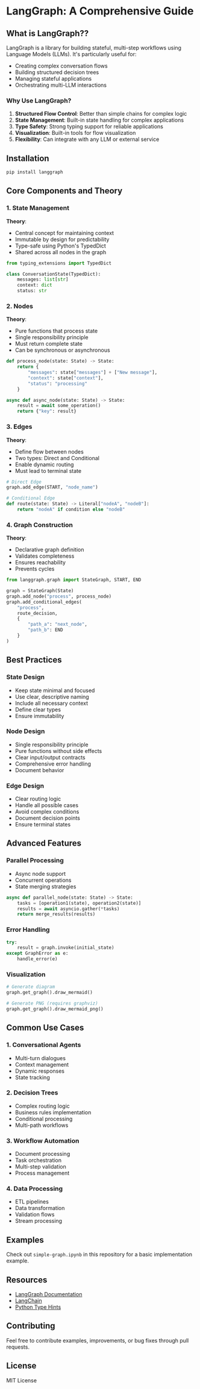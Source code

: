 # LangGraph: A Comprehensive Guide

## What is LangGraph??
LangGraph is a library for building stateful, multi-step workflows using Language Models (LLMs). It's particularly useful for:
- Creating complex conversation flows
- Building structured decision trees
- Managing stateful applications
- Orchestrating multi-LLM interactions

### Why Use LangGraph?
1. **Structured Flow Control**: Better than simple chains for complex logic
2. **State Management**: Built-in state handling for complex applications
3. **Type Safety**: Strong typing support for reliable applications
4. **Visualization**: Built-in tools for flow visualization
5. **Flexibility**: Can integrate with any LLM or external service

## Installation
```bash
pip install langgraph
```

## Core Components and Theory

### 1. State Management
**Theory**:
- Central concept for maintaining context
- Immutable by design for predictability
- Type-safe using Python's TypedDict
- Shared across all nodes in the graph

```python
from typing_extensions import TypedDict

class ConversationState(TypedDict):
    messages: list[str]
    context: dict
    status: str
```

### 2. Nodes
**Theory**:
- Pure functions that process state
- Single responsibility principle
- Must return complete state
- Can be synchronous or asynchronous

```python
def process_node(state: State) -> State:
    return {
        "messages": state["messages"] + ["New message"],
        "context": state["context"],
        "status": "processing"
    }

async def async_node(state: State) -> State:
    result = await some_operation()
    return {"key": result}
```

### 3. Edges
**Theory**:
- Define flow between nodes
- Two types: Direct and Conditional
- Enable dynamic routing
- Must lead to terminal state

```python
# Direct Edge
graph.add_edge(START, "node_name")

# Conditional Edge
def route(state: State) -> Literal["nodeA", "nodeB"]:
    return "nodeA" if condition else "nodeB"
```

### 4. Graph Construction
**Theory**:
- Declarative graph definition
- Validates completeness
- Ensures reachability
- Prevents cycles

```python
from langgraph.graph import StateGraph, START, END

graph = StateGraph(State)
graph.add_node("process", process_node)
graph.add_conditional_edges(
    "process",
    route_decision,
    {
        "path_a": "next_node",
        "path_b": END
    }
)
```

## Best Practices

### State Design
- Keep state minimal and focused
- Use clear, descriptive naming
- Include all necessary context
- Define clear types
- Ensure immutability

### Node Design
- Single responsibility principle
- Pure functions without side effects
- Clear input/output contracts
- Comprehensive error handling
- Document behavior

### Edge Design
- Clear routing logic
- Handle all possible cases
- Avoid complex conditions
- Document decision points
- Ensure terminal states

## Advanced Features

### Parallel Processing
- Async node support
- Concurrent operations
- State merging strategies

```python
async def parallel_node(state: State) -> State:
    tasks = [operation1(state), operation2(state)]
    results = await asyncio.gather(*tasks)
    return merge_results(results)
```

### Error Handling
```python
try:
    result = graph.invoke(initial_state)
except GraphError as e:
    handle_error(e)
```

### Visualization
```python
# Generate diagram
graph.get_graph().draw_mermaid()

# Generate PNG (requires graphviz)
graph.get_graph().draw_mermaid_png()
```

## Common Use Cases

### 1. Conversational Agents
- Multi-turn dialogues
- Context management
- Dynamic responses
- State tracking

### 2. Decision Trees
- Complex routing logic
- Business rules implementation
- Conditional processing
- Multi-path workflows

### 3. Workflow Automation
- Document processing
- Task orchestration
- Multi-step validation
- Process management

### 4. Data Processing
- ETL pipelines
- Data transformation
- Validation flows
- Stream processing

## Examples
Check out `simple-graph.ipynb` in this repository for a basic implementation example.

## Resources
- [LangGraph Documentation](https://python.langchain.com/docs/langgraph)
- [LangChain](https://www.langchain.com/)
- [Python Type Hints](https://docs.python.org/3/library/typing.html)

## Contributing
Feel free to contribute examples, improvements, or bug fixes through pull requests.

## License
MIT License